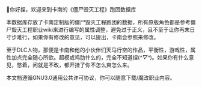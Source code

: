👋你好捏，欢迎来到卡南的《僵尸毁灭工程》跑团数据库

本数据库存放了卡南定制版的僵尸毁灭工程跑团的数据，所有原版角色都是参考僵尸毁灭工程职业wiki来进行编写的属性调整，避免过于正义，且不至于让你再末日寸步难行，如果你有修改的意见，可以提出，卡南会参照来修改。

至于DLC人物，那便是卡南和他的小伙伴们天马行空的作品，平衡性，游戏性，属性加点完全随心所欲。超模或鸡肋什么的，完全不知道捏(*^▽^*)。如果你有什么意见，憋着，问就是不改，都开挂了你不怎么爽怎么来。

本文档遵循GNU3.0通用公共许可协议，你可以随意下载/魔改职业内容。
